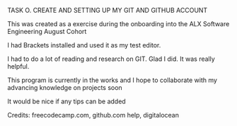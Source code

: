TASK O. CREATE AND SETTING UP MY GIT AND GITHUB ACCOUNT

This was created as a exercise during the onboarding into the ALX Software Engineering August Cohort

I had Brackets installed and used it as my test editor.

I had to do a lot of reading and research on GIT. Glad I did. It was really helpful. 

This program is currently in the works and I hope to collaborate with my advancing knowledge on projects soon

It would be nice if any tips can be added

Credits: freecodecamp.com, github.com help, digitalocean